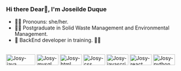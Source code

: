 ### Hi there Dear👋, I'm Joseilde Duque

- 👩‍🦱 Pronouns: she/her.
- 👩‍🎓 Postgraduate in Solid Waste Management and Environmental Management.
- 🌱 BackEnd developer in training.
 👩‍💻 
<div style="display: inline-block"><br>
  	 <img align="center" alt="Josy-java" height="30" width="80" src="https://img.shields.io/badge/Java-ED8B00?style=for-the-badge&logo=openjdk&logoColor=white">
     	<img align="center" alt="Josy-mysql" height="30" width="60" src="https://img.shields.io/badge/MySQL-00000F?style=for-the-badge&logo=mysql&logoColor=white">
      <img align="center" alt="Josy-html" height="30" width="60" src="https://img.shields.io/badge/HTML5-E34F26?style=for-the-badge&logo=html5&logoColor=white">
      <img align="center" alt="Josy-css" height="30" width="60" src="https://img.shields.io/badge/CSS3-1572B6?style=for-the-badge&logo=css3&logoColor=white">
      <img align="center" alt="Josy-javascript" height="30" width="60" src="https://img.shields.io/badge/JavaScript-F7DF1E?style=for-the-badge&logo=javascript&logoColor=black ">
      <img align="center" alt="Josy-react" height="30" width="60" src="https://img.shields.io/badge/React-20232A?style=for-the-badge&logo=react&logoColor=61DAFB">
      <img align="center" alt="Josy-python" height="30" width="60" src="https://img.shields.io/badge/Python-14354C?style=for-the-badge&logo=python&logoColor=white">
</div>
